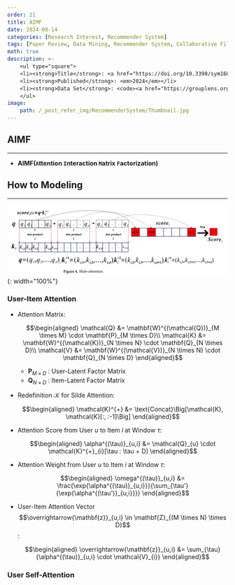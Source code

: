 ```yaml
---
order: 21
title: AIMF
date: 2024-08-14
categories: [Research Interest, Recommender System]
tags: [Paper Review, Data Mining, Recommender System, Collaborative Filtering, Latent Factor Model, Deep Learning, Attention Mechanism]
math: true
description: >-
    <ul type="square">
    <li><strong>Title</strong>: <a href="https://doi.org/10.3390/sym16030267"><code>Matrix Factorization Recommendation Algorithm Based on Attention Interaction</code></a></li>
    <li><strong>Published</strong>: <em>2024</em></li>
    <li><strong>Data Set</strong>: <code><a href="https://grouplens.org/datasets/movielens/">MovieLens</a></code></li>
    </ul>
image:
    path: /_post_refer_img/RecommenderSystem/Thumbnail.jpg
---
```


## AIMF
-----

- **AIMF(`A`ttention `I`nteraction `M`atrix `F`actorization)**

## How to Modeling
-----

![01](/_post_refer_img/RecommenderSystem/21-01.png){: width="100%"}

### User-Item Attention

- Attention Matrix:

	$$\begin{aligned}
    \mathcal{Q}
    &= \mathbf{W}^{(\mathcal{Q})}_{M \times M} \cdot \mathbf{P}_{M \times D}\\
	\mathcal{K}
    &= \mathbf{W}^{(\mathcal{K})}_{N \times N} \cdot \mathbf{Q}_{N \times D}\\
	\mathcal{V}
    &= \mathbf{W}^{(\mathcal{V})}_{N \times N} \cdot \mathbf{Q}_{N \times D}
    \end{aligned}$$

    - $\mathbf{P}_{M \times D}$ : User-Latent Factor Matrix
    - $\mathbf{Q}_{N \times D}$ : Item-Latent Factor Matrix

- Redefinition $\mathcal{K}$ for Silde Attention:

    $$\begin{aligned}
    \mathcal{K}^{+}
    &= \text{Concat}\Big[\mathcal{K}, \mathcal{K}[:, :-1]\Big]
    \end{aligned}$$

- Attention Score from User $u$ to Item $i$ at Window $\tau$:

    $$\begin{aligned}
    \alpha^{(\tau)}_{u,i}
    &= \mathcal{Q}_{u} \cdot \mathcal{K}^{+}_{i}[\tau : \tau + D]
    \end{aligned}$$

- Attention Weight from User $u$ to Item $i$ at Window $\tau$:

    $$\begin{aligned}
    \omega^{(\tau)}_{u,i}
    &= \frac{\exp{\alpha^{(\tau)}_{u,i}}}{\sum_{\tau'}{\exp{\alpha^{(\tau')}_{u,i}}}}
    \end{aligned}$$

- User-Item Attention Vector $$\overrightarrow{\mathbf{z}}_{u,i} \in \mathbf{Z}_{(M \times N) \times D}$$:

    $$\begin{aligned}
    \overrightarrow{\mathbf{z}}_{u,i}
    &= \sum_{\tau}{\alpha^{(\tau)}_{u,i} \cdot \mathcal{V}_{i}}
    \end{aligned}$$


### User Self-Attention


